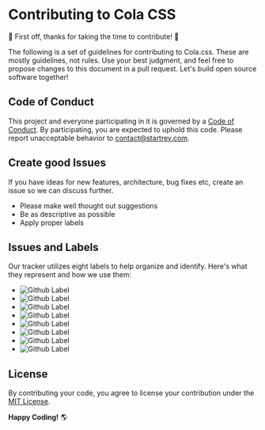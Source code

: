 # Contributing to Cola CSS

🎉 First off, thanks for taking the time to contribute! 🎉  

The following is a set of guidelines for contributing to Cola.css. These are mostly guidelines, not rules. Use your best judgment, and feel free to propose changes to this document in a pull request. 
Let's build open source software together!  

## Code of Conduct

This project and everyone participating in it is governed by a [Code of Conduct](../main/CODE_OF_CONDUCT.md). By participating, you are expected to uphold this code. Please report unacceptable behavior to [contact@startrev.com](mailto:contact@startrev.com).

## Create good Issues

If you have ideas for new features, architecture, bug fixes etc, create an issue so we can discuss further.
- Please make well thought out suggestions
- Be as descriptive as possible
- Apply proper labels

## Issues and Labels

Our tracker utilizes eight labels to help organize and identify. Here's what they represent and how we use them:

- ![Github Label](https://img.shields.io/static/v1?label=label&message=fix&color=eb5a46&style=for-the-badge)
- ![Github Label](https://img.shields.io/static/v1?label=label&message=docs&color=89609e&style=for-the-badge)
- ![Github Label](https://img.shields.io/static/v1?label=label&message=perf&color=f4fffd&style=for-the-badge)
- ![Github Label](https://img.shields.io/static/v1?label=label&message=chore&color=519839&style=for-the-badge)
- ![Github Label](https://img.shields.io/static/v1?label=label&message=feat&color=055a8c&style=for-the-badge)
- ![Github Label](https://img.shields.io/static/v1?label=label&message=style&color=B70D5F&style=for-the-badge)
- ![Github Label](https://img.shields.io/static/v1?label=label&message=refactor&color=ff9f1a&style=for-the-badge)
- ![Github Label](https://img.shields.io/static/v1?label=label&message=security&color=eb5a46&style=for-the-badge)

## License

By contributing your code, you agree to license your contribution under the [MIT License](../main/LICENSE).

**Happy Coding!** 🌎
